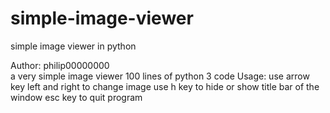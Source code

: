 # simple-image-viewer
simple image viewer in python

Author: philip00000000
<br>
a very simple image viewer 100 lines of python 3 code
Usage:
use arrow key left and right to change image
use h key to hide or show title bar of the window
esc key to quit program
<br>
